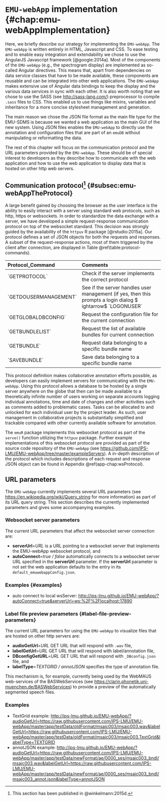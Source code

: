 # `EMU-webApp` implementation {#chap:emu-webAppImplementation}

Here, we briefly describe our strategy for implementing the `EMU-webApp`. The `EMU-webApp` is written entirely in HTML, Javascript and CSS. To ease testing and to enable easy integration and extendability we chose to use the AngularJS Javascript framework [@google:2014a]. Most of the components of the `EMU-webApp` (e.g., the spectrogram display) are implemented as so-called Angular directives. This means that, apart from dependencies on data service classes that have to be made available, these components are reusable and can be integrated into other web applications. The `EMU-webApp` makes extensive use of Angular data bindings to keep the display and the various data services in sync with each other. It is also worth noting that we chose to use the SASS (see http://sass-lang.com/) preprocessor to compile `.sass` files to CSS. This enabled us to use things like mixins, variables and inheritance for a more concise stylesheet management and generation.

The main reason we chose the JSON file format as the main file type for the EMU-SDMS is because we wanted a web application as the main GUI of the new system. Using JSON files enables the `EMU-webApp` to directly use the annotation and configuration files that are part of an `emuDB` without manipulating or reformatting the data.

The rest of this chapter will focus on the communication protocol and the URL parameters provided by the `EMU-webApp`. These should be of special interest to developers as they describe how to communicate with the web application and how to use the web application to display data that is hosted on other http web servers.

## Communication protocol[^1-subsec:emu-webAppTheProtocol] {#subsec:emu-webAppTheProtocol}

[^1-subsec:emu-webAppTheProtocol]: This section has been published in @winkelmann:2015d.

A large benefit gained by choosing the browser as the user interface is the ability to easily interact with a server using standard web protocols, such as http, https or websockets. In order to standardize the data exchange with a server, we have developed a simple request-response communication protocol on top of the websocket standard. This decision was strongly guided by the availability of the `httpuv` R package [@rstudio:2015a]. Our protocol defines a set of JSON objects for both the requests and responses. A subset of the request-response actions, most of them triggered by the client after connection, are displayed in Table \@ref(table:protocol-commands).

<!-- \begin{table}[ht!] -->
<!-- \centering -->
<!-- \small -->
<!-- \begin{tabularx}{\textwidth}{lX} -->
<!-- \hline -->
<!-- Protocol Command & Comments \\ -->
<!-- \hline -->
<!-- `GETPROTOCOL` & Check if the server implements the correct protocol \\ -->
<!-- `GETDOUSERMANAGEMENT` & See if the server handles user management (if yes, then this prompts a login dialog $\rightarrow$ `LOGONUSER`)\\ -->
<!-- `GETGLOBALDBCONFIG` & Request the configuration file for the current connection\\ -->
<!-- `GETBUNDLELIST` & Request the list of available bundles for current connection\\ -->
<!-- `GETBUNDLE` & Request data belonging to a specific bundle name \\ -->
<!-- `SAVEBUNDLE` & Save data belonging to a specific bundle name \\ -->
<!-- \end{tabularx} -->
<!-- \caption{Main `EMU-webApp` protocol commands.} -->
<!-- \label{table:protocol_commands} -->
<!-- \end{table} -->

<table>
 <thead>
  <tr>
   <th style="text-align:left;"> Protocol_Command </th>
   <th style="text-align:left;"> Comments </th>
  </tr>
 </thead>
<tbody>
  <tr>
   <td style="text-align:left;"> `GETPROTOCOL` </td>
   <td style="text-align:left;"> Check if the server implements the correct protocol </td>
  </tr>
  <tr>
   <td style="text-align:left;"> `GETDOUSERMANAGEMENT` </td>
   <td style="text-align:left;"> See if the server handles user management (if yes, then this prompts a login dialog $ightarrow$ `LOGONUSER` </td>
  </tr>
  <tr>
   <td style="text-align:left;"> `GETGLOBALDBCONFIG` </td>
   <td style="text-align:left;"> Request the configuration file for the current connection </td>
  </tr>
  <tr>
   <td style="text-align:left;"> `GETBUNDLELIST` </td>
   <td style="text-align:left;"> Request the list of available bundles for current connection </td>
  </tr>
  <tr>
   <td style="text-align:left;"> `GETBUNDLE` </td>
   <td style="text-align:left;"> Request data belonging to a specific bundle name </td>
  </tr>
  <tr>
   <td style="text-align:left;"> `SAVEBUNDLE` </td>
   <td style="text-align:left;"> Save data belonging to a specific bundle name </td>
  </tr>
</tbody>
</table>

This protocol definition makes collaborative annotation efforts possible, as developers can easily implement servers for communicating with the `EMU-webApp`. Using this protocol allows a database to be hosted by a single server anywhere on the globe that then can be made available to a theoretically infinite number of users working on separate accounts logging individual annotations, time and date of changes and other activities such as comments added to problematic cases. Tasks can be allocated to and unlocked for each individual user by the project leader. As such, user management in collaborative projects is substantially simplified and trackable compared with other currently available software for annotation. 

The `emuR` package implements this websocket protocol as part of the `serve()` function utilizing the `httpuv` package. Further example implementations of this websocket protocol are provided as part of the source code repository of the `EMU-webApp` (see https://github.com/IPS-LMU/EMU-webApp/tree/master/exampleServers). A in-depth description of the protocol which includes descriptions of each request and response JSON object can be found in Appendix \@ref(app-chap:wsProtocol).

## URL parameters

The `EMU-webApp` currently implements several URL parameters (see https://en.wikipedia.org/wiki/Query_string for more information) as part of its URL query string. This section describes the currently implemented parameters and gives some accompanying examples.

### Websocket server parameters

The current URL parameters that affect the websocket server connection are:

- **serverUrl**=*URL* is a URL pointing to a websocket server that implements the EMU-webApp websocket protocol, and
- **autoConnect**=*true / false* automatically connects to a websocket server URL specified in the **serverUrl** parameter. If the **serverUrl** parameter is not set the web application defaults to the entry in its `default_emuwebappConfig.json`.

### Examples {#examples}

- auto connect to local wsServer: http://ips-lmu.github.io/EMU-webApp/?autoConnect=true&serverUrl=ws:%2F%2Flocalhost:17890

### Label file preview parameters {#label-file-preview-parameters}

The current URL parameters for using the `EMU-webApp` to visualize files that are hosted on other http servers are:

- **audioGetUrl**=*URL* GET URL that will respond with `.wav` file,
- **labelGetUrl**=*URL* GET URL that will respond with label/annotation file,
- **DBconfigGetURL**=*URL* GET URL that will respond with `_DBconfig.json` file, and
- **labelType**=*TEXTGRID / annotJSON* specifies the type of annotation file.


This mechanism is, for example, currently being used by the WebMAUS web-services of the BASWebServices (see https://clarin.phonetik.uni-muenchen.de/BASWebServices) to provide a preview of the automatically segmented speech files.

### Examples

- TextGrid example: http://ips-lmu.github.io/EMU-webApp/?audioGetUrl=https://raw.githubusercontent.com/IPS-LMU/EMU-webApp/master/app/testData/oldFormat/msajc003/msajc003.wav&labelGetUrl=https://raw.githubusercontent.com/IPS-LMU/EMU-webApp/master/app/testData/oldFormat/msajc003/msajc003.TextGrid&labelType=TEXTGRID
- annotJSON example: http://ips-lmu.github.io/EMU-webApp/?audioGetUrl=https://raw.githubusercontent.com/IPS-LMU/EMU-webApp/master/app/testData/newFormat/ae/0000_ses/msajc003_bndl/msajc003.wav&labelGetUrl=https://raw.githubusercontent.com/IPS-LMU/EMU-webApp/master/app/testData/newFormat/ae/0000_ses/msajc003_bndl/msajc003_annot.json&labelType=annotJSON
